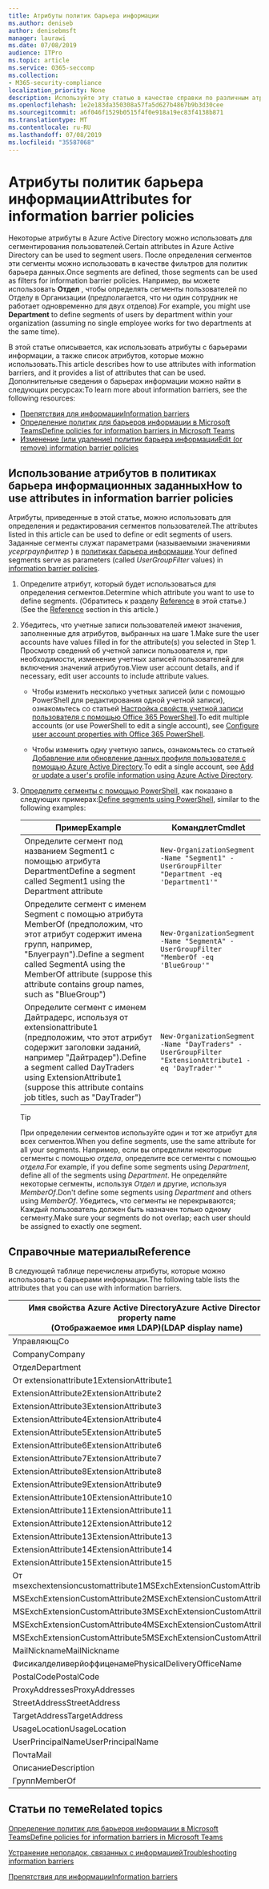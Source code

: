 ```yaml
---
title: Атрибуты политик барьера информации
ms.author: deniseb
author: denisebmsft
manager: laurawi
ms.date: 07/08/2019
audience: ITPro
ms.topic: article
ms.service: O365-seccomp
ms.collection:
- M365-security-compliance
localization_priority: None
description: Используйте эту статью в качестве справки по различным атрибутам, которые можно использовать в политиках барьера информации.
ms.openlocfilehash: 1e2e183da350308a57fa5d627b4867b9b3d30cee
ms.sourcegitcommit: a6f046f1529b0515f4f0e918a19ec83f4138b871
ms.translationtype: MT
ms.contentlocale: ru-RU
ms.lasthandoff: 07/08/2019
ms.locfileid: "35587068"
---
```

# <a name="attributes-for-information-barrier-policies"></a><span data-ttu-id="12310-103">Атрибуты политик барьера информации</span><span class="sxs-lookup"><span data-stu-id="12310-103">Attributes for information barrier policies</span></span>

<span data-ttu-id="12310-104">Некоторые атрибуты в Azure Active Directory можно использовать для сегментирования пользователей.</span><span class="sxs-lookup"><span data-stu-id="12310-104">Certain attributes in Azure Active Directory can be used to segment users.</span></span> <span data-ttu-id="12310-105">После определения сегментов эти сегменты можно использовать в качестве фильтров для политик барьера данных.</span><span class="sxs-lookup"><span data-stu-id="12310-105">Once segments are defined, those segments can be used as filters for information barrier policies.</span></span> <span data-ttu-id="12310-106">Например, вы можете использовать **Отдел** , чтобы определять сегменты пользователей по Отделу в Организации (предполагается, что ни один сотрудник не работает одновременно для двух отделов).</span><span class="sxs-lookup"><span data-stu-id="12310-106">For example, you might use **Department** to define segments of users by department within your organization (assuming no single employee works for two departments at the same time).</span></span> 

<span data-ttu-id="12310-107">В этой статье описывается, как использовать атрибуты с барьерами информации, а также список атрибутов, которые можно использовать.</span><span class="sxs-lookup"><span data-stu-id="12310-107">This article describes how to use attributes with information barriers, and it provides a list of attributes that can be used.</span></span> <span data-ttu-id="12310-108">Дополнительные сведения о барьерах информации можно найти в следующих ресурсах:</span><span class="sxs-lookup"><span data-stu-id="12310-108">To learn more about information barriers, see the following resources:</span></span>
- [<span data-ttu-id="12310-109">Препятствия для информации</span><span class="sxs-lookup"><span data-stu-id="12310-109">Information barriers</span></span>](information-barriers.md)
- [<span data-ttu-id="12310-110">Определение политик для барьеров информации в Microsoft Teams</span><span class="sxs-lookup"><span data-stu-id="12310-110">Define policies for information barriers in Microsoft Teams</span></span>](information-barriers-policies.md)
- [<span data-ttu-id="12310-111">Изменение (или удаление) политик барьера информации</span><span class="sxs-lookup"><span data-stu-id="12310-111">Edit (or remove) information barrier policies</span></span>](information-barriers-edit-segments-policies.md.md)

## <a name="how-to-use-attributes-in-information-barrier-policies"></a><span data-ttu-id="12310-112">Использование атрибутов в политиках барьера информационных заданных</span><span class="sxs-lookup"><span data-stu-id="12310-112">How to use attributes in information barrier policies</span></span>

<span data-ttu-id="12310-113">Атрибуты, приведенные в этой статье, можно использовать для определения и редактирования сегментов пользователей.</span><span class="sxs-lookup"><span data-stu-id="12310-113">The attributes listed in this article can be used to define or edit segments of users.</span></span> <span data-ttu-id="12310-114">Заданные сегменты служат параметрами (называемыми значениями *усерграупфилтер* ) в [политиках барьера информации](information-barriers-policies.md).</span><span class="sxs-lookup"><span data-stu-id="12310-114">Your defined segments serve as parameters (called *UserGroupFilter* values) in [information barrier policies](information-barriers-policies.md).</span></span>

1. <span data-ttu-id="12310-115">Определите атрибут, который будет использоваться для определения сегментов.</span><span class="sxs-lookup"><span data-stu-id="12310-115">Determine which attribute you want to use to define segments.</span></span> <span data-ttu-id="12310-116">(Обратитесь к разделу [Reference](#reference) в этой статье.)</span><span class="sxs-lookup"><span data-stu-id="12310-116">(See the [Reference](#reference) section in this article.)</span></span>

2. <span data-ttu-id="12310-117">Убедитесь, что учетные записи пользователей имеют значения, заполненные для атрибутов, выбранных на шаге 1.</span><span class="sxs-lookup"><span data-stu-id="12310-117">Make sure the user accounts have values filled in for the attribute(s) you selected in Step 1.</span></span> <span data-ttu-id="12310-118">Просмотр сведений об учетной записи пользователя и, при необходимости, изменение учетных записей пользователей для включения значений атрибутов.</span><span class="sxs-lookup"><span data-stu-id="12310-118">View user account details, and if necessary, edit user accounts to include attribute values.</span></span> 

    - <span data-ttu-id="12310-119">Чтобы изменить несколько учетных записей (или с помощью PowerShell для редактирования одной учетной записи), ознакомьтесь со статьей [Настройка свойств учетной записи пользователя с помощью Office 365 PowerShell](https://docs.microsoft.com/office365/enterprise/powershell/configure-user-account-properties-with-office-365-powershell).</span><span class="sxs-lookup"><span data-stu-id="12310-119">To edit multiple accounts (or use PowerShell to edit a single account), see [Configure user account properties with Office 365 PowerShell](https://docs.microsoft.com/office365/enterprise/powershell/configure-user-account-properties-with-office-365-powershell).</span></span>

    - <span data-ttu-id="12310-120">Чтобы изменить одну учетную запись, ознакомьтесь со статьей [Добавление или обновление данных профиля пользователя с помощью Azure Active Directory](https://docs.microsoft.com/azure/active-directory/fundamentals/active-directory-users-profile-azure-portal).</span><span class="sxs-lookup"><span data-stu-id="12310-120">To edit a single account, see [Add or update a user's profile information using Azure Active Directory](https://docs.microsoft.com/azure/active-directory/fundamentals/active-directory-users-profile-azure-portal).</span></span>

3. <span data-ttu-id="12310-121">[Определите сегменты с помощью PowerShell](information-barriers-policies.md#define-segments-using-powershell), как показано в следующих примерах:</span><span class="sxs-lookup"><span data-stu-id="12310-121">[Define segments using PowerShell](information-barriers-policies.md#define-segments-using-powershell), similar to the following examples:</span></span>

    |<span data-ttu-id="12310-122">Пример</span><span class="sxs-lookup"><span data-stu-id="12310-122">Example</span></span>  |<span data-ttu-id="12310-123">Командлет</span><span class="sxs-lookup"><span data-stu-id="12310-123">Cmdlet</span></span>  |
    |---------|---------|
    |<span data-ttu-id="12310-124">Определите сегмент под названием Segment1 с помощью атрибута Department</span><span class="sxs-lookup"><span data-stu-id="12310-124">Define a segment called Segment1 using the Department attribute</span></span>     | `New-OrganizationSegment -Name "Segment1" -UserGroupFilter "Department -eq 'Department1'"`        |
    |<span data-ttu-id="12310-125">Определите сегмент с именем Segment с помощью атрибута MemberOf (предположим, что этот атрибут содержит имена групп, например, "Блуеграуп").</span><span class="sxs-lookup"><span data-stu-id="12310-125">Define a segment called SegmentA using the MemberOf attribute (suppose this attribute contains group names, such as "BlueGroup")</span></span>     | `New-OrganizationSegment -Name "SegmentA" -UserGroupFilter "MemberOf -eq 'BlueGroup'"`        |
    |<span data-ttu-id="12310-126">Определите сегмент с именем Дайтрадерс, используя от extensionattribute1 (предположим, что этот атрибут содержит заголовки заданий, например "Дайтрадер").</span><span class="sxs-lookup"><span data-stu-id="12310-126">Define a segment called DayTraders using ExtensionAttribute1 (suppose this attribute contains job titles, such as "DayTrader")</span></span>|`New-OrganizationSegment -Name "DayTraders" -UserGroupFilter "ExtensionAttribute1 -eq 'DayTrader'"` |

    > [!TIP]
    > <span data-ttu-id="12310-127">При определении сегментов используйте один и тот же атрибут для всех сегментов.</span><span class="sxs-lookup"><span data-stu-id="12310-127">When you define segments, use the same attribute for all your segments.</span></span> <span data-ttu-id="12310-128">Например, если вы определили некоторые сегменты с помощью *отдела*, определите все сегменты с помощью *отдела*.</span><span class="sxs-lookup"><span data-stu-id="12310-128">For example, if you define some segments using *Department*, define all of the segments using *Department*.</span></span> <span data-ttu-id="12310-129">Не определяйте некоторые сегменты, используя *Отдел* и другие, используя *MemberOf*.</span><span class="sxs-lookup"><span data-stu-id="12310-129">Don't define some segments using *Department* and others using *MemberOf*.</span></span> <span data-ttu-id="12310-130">Убедитесь, что сегменты не перекрываются; Каждый пользователь должен быть назначен только одному сегменту.</span><span class="sxs-lookup"><span data-stu-id="12310-130">Make sure your segments do not overlap; each user should be assigned to exactly one segment.</span></span> 

## <a name="reference"></a><span data-ttu-id="12310-131">Справочные материалы</span><span class="sxs-lookup"><span data-stu-id="12310-131">Reference</span></span>

<span data-ttu-id="12310-132">В следующей таблице перечислены атрибуты, которые можно использовать с барьерами информации.</span><span class="sxs-lookup"><span data-stu-id="12310-132">The following table lists the attributes that you can use with information barriers.</span></span>

|<span data-ttu-id="12310-133">Имя свойства Azure Active Directory</span><span class="sxs-lookup"><span data-stu-id="12310-133">Azure Active Directory property name</span></span><br/><span data-ttu-id="12310-134">(Отображаемое имя LDAP)</span><span class="sxs-lookup"><span data-stu-id="12310-134">(LDAP display name)</span></span>  |<span data-ttu-id="12310-135">Имя свойства Exchange</span><span class="sxs-lookup"><span data-stu-id="12310-135">Exchange property name</span></span>  |
|---------|---------|
|<span data-ttu-id="12310-136">Управляющ</span><span class="sxs-lookup"><span data-stu-id="12310-136">Co</span></span>       | <span data-ttu-id="12310-137">Управляющ</span><span class="sxs-lookup"><span data-stu-id="12310-137">Co</span></span>        |
|<span data-ttu-id="12310-138">Company</span><span class="sxs-lookup"><span data-stu-id="12310-138">Company</span></span>     |<span data-ttu-id="12310-139">Company</span><span class="sxs-lookup"><span data-stu-id="12310-139">Company</span></span>         |
|<span data-ttu-id="12310-140">Отдел</span><span class="sxs-lookup"><span data-stu-id="12310-140">Department</span></span>     |<span data-ttu-id="12310-141">Отдел</span><span class="sxs-lookup"><span data-stu-id="12310-141">Department</span></span>         |
|<span data-ttu-id="12310-142">От extensionattribute1</span><span class="sxs-lookup"><span data-stu-id="12310-142">ExtensionAttribute1</span></span> |<span data-ttu-id="12310-143">CustomAttribute1</span><span class="sxs-lookup"><span data-stu-id="12310-143">CustomAttribute1</span></span>  |
|<span data-ttu-id="12310-144">ExtensionAttribute2</span><span class="sxs-lookup"><span data-stu-id="12310-144">ExtensionAttribute2</span></span> |<span data-ttu-id="12310-145">CustomAttribute2</span><span class="sxs-lookup"><span data-stu-id="12310-145">CustomAttribute2</span></span>  |
|<span data-ttu-id="12310-146">ExtensionAttribute3</span><span class="sxs-lookup"><span data-stu-id="12310-146">ExtensionAttribute3</span></span> |<span data-ttu-id="12310-147">CustomAttribute3</span><span class="sxs-lookup"><span data-stu-id="12310-147">CustomAttribute3</span></span>  |
|<span data-ttu-id="12310-148">ExtensionAttribute4</span><span class="sxs-lookup"><span data-stu-id="12310-148">ExtensionAttribute4</span></span> |<span data-ttu-id="12310-149">CustomAttribute4</span><span class="sxs-lookup"><span data-stu-id="12310-149">CustomAttribute4</span></span>  |
|<span data-ttu-id="12310-150">ExtensionAttribute5</span><span class="sxs-lookup"><span data-stu-id="12310-150">ExtensionAttribute5</span></span> |<span data-ttu-id="12310-151">CustomAttribute5</span><span class="sxs-lookup"><span data-stu-id="12310-151">CustomAttribute5</span></span>  |
|<span data-ttu-id="12310-152">ExtensionAttribute6</span><span class="sxs-lookup"><span data-stu-id="12310-152">ExtensionAttribute6</span></span> |<span data-ttu-id="12310-153">CustomAttribute6</span><span class="sxs-lookup"><span data-stu-id="12310-153">CustomAttribute6</span></span>  |
|<span data-ttu-id="12310-154">ExtensionAttribute7</span><span class="sxs-lookup"><span data-stu-id="12310-154">ExtensionAttribute7</span></span> |<span data-ttu-id="12310-155">CustomAttribute7</span><span class="sxs-lookup"><span data-stu-id="12310-155">CustomAttribute7</span></span>  |
|<span data-ttu-id="12310-156">ExtensionAttribute8</span><span class="sxs-lookup"><span data-stu-id="12310-156">ExtensionAttribute8</span></span> |<span data-ttu-id="12310-157">CustomAttribute8</span><span class="sxs-lookup"><span data-stu-id="12310-157">CustomAttribute8</span></span>  |
|<span data-ttu-id="12310-158">ExtensionAttribute9</span><span class="sxs-lookup"><span data-stu-id="12310-158">ExtensionAttribute9</span></span> |<span data-ttu-id="12310-159">CustomAttribute9</span><span class="sxs-lookup"><span data-stu-id="12310-159">CustomAttribute9</span></span>  |
|<span data-ttu-id="12310-160">ExtensionAttribute10</span><span class="sxs-lookup"><span data-stu-id="12310-160">ExtensionAttribute10</span></span> |<span data-ttu-id="12310-161">CustomAttribute10</span><span class="sxs-lookup"><span data-stu-id="12310-161">CustomAttribute10</span></span>  |
|<span data-ttu-id="12310-162">ExtensionAttribute11</span><span class="sxs-lookup"><span data-stu-id="12310-162">ExtensionAttribute11</span></span> |<span data-ttu-id="12310-163">CustomAttribute11</span><span class="sxs-lookup"><span data-stu-id="12310-163">CustomAttribute11</span></span>  |
|<span data-ttu-id="12310-164">ExtensionAttribute12</span><span class="sxs-lookup"><span data-stu-id="12310-164">ExtensionAttribute12</span></span> |<span data-ttu-id="12310-165">CustomAttribute12</span><span class="sxs-lookup"><span data-stu-id="12310-165">CustomAttribute12</span></span>  |
|<span data-ttu-id="12310-166">ExtensionAttribute13</span><span class="sxs-lookup"><span data-stu-id="12310-166">ExtensionAttribute13</span></span> |<span data-ttu-id="12310-167">CustomAttribute13</span><span class="sxs-lookup"><span data-stu-id="12310-167">CustomAttribute13</span></span>  |
|<span data-ttu-id="12310-168">ExtensionAttribute14</span><span class="sxs-lookup"><span data-stu-id="12310-168">ExtensionAttribute14</span></span> |<span data-ttu-id="12310-169">CustomAttribute14</span><span class="sxs-lookup"><span data-stu-id="12310-169">CustomAttribute14</span></span>  |
|<span data-ttu-id="12310-170">ExtensionAttribute15</span><span class="sxs-lookup"><span data-stu-id="12310-170">ExtensionAttribute15</span></span> |<span data-ttu-id="12310-171">CustomAttribute15</span><span class="sxs-lookup"><span data-stu-id="12310-171">CustomAttribute15</span></span>  |
|<span data-ttu-id="12310-172">От msexchextensioncustomattribute1</span><span class="sxs-lookup"><span data-stu-id="12310-172">MSExchExtensionCustomAttribute1</span></span> |<span data-ttu-id="12310-173">ExtensionCustomAttribute1</span><span class="sxs-lookup"><span data-stu-id="12310-173">ExtensionCustomAttribute1</span></span> |
|<span data-ttu-id="12310-174">MSExchExtensionCustomAttribute2</span><span class="sxs-lookup"><span data-stu-id="12310-174">MSExchExtensionCustomAttribute2</span></span> |<span data-ttu-id="12310-175">ExtensionCustomAttribute2</span><span class="sxs-lookup"><span data-stu-id="12310-175">ExtensionCustomAttribute2</span></span> |
|<span data-ttu-id="12310-176">MSExchExtensionCustomAttribute3</span><span class="sxs-lookup"><span data-stu-id="12310-176">MSExchExtensionCustomAttribute3</span></span> |<span data-ttu-id="12310-177">ExtensionCustomAttribute3</span><span class="sxs-lookup"><span data-stu-id="12310-177">ExtensionCustomAttribute3</span></span> |
|<span data-ttu-id="12310-178">MSExchExtensionCustomAttribute4</span><span class="sxs-lookup"><span data-stu-id="12310-178">MSExchExtensionCustomAttribute4</span></span> |<span data-ttu-id="12310-179">ExtensionCustomAttribute4</span><span class="sxs-lookup"><span data-stu-id="12310-179">ExtensionCustomAttribute4</span></span> |
|<span data-ttu-id="12310-180">MSExchExtensionCustomAttribute5</span><span class="sxs-lookup"><span data-stu-id="12310-180">MSExchExtensionCustomAttribute5</span></span> |<span data-ttu-id="12310-181">ExtensionCustomAttribute5</span><span class="sxs-lookup"><span data-stu-id="12310-181">ExtensionCustomAttribute5</span></span> |
|<span data-ttu-id="12310-182">MailNickname</span><span class="sxs-lookup"><span data-stu-id="12310-182">MailNickname</span></span> |<span data-ttu-id="12310-183">Псевдоним</span><span class="sxs-lookup"><span data-stu-id="12310-183">Alias</span></span> |
|<span data-ttu-id="12310-184">Фисикалделиверйоффиценаме</span><span class="sxs-lookup"><span data-stu-id="12310-184">PhysicalDeliveryOfficeName</span></span> |<span data-ttu-id="12310-185">Office</span><span class="sxs-lookup"><span data-stu-id="12310-185">Office</span></span> |
|<span data-ttu-id="12310-186">PostalCode</span><span class="sxs-lookup"><span data-stu-id="12310-186">PostalCode</span></span> |<span data-ttu-id="12310-187">PostalCode</span><span class="sxs-lookup"><span data-stu-id="12310-187">PostalCode</span></span> |
|<span data-ttu-id="12310-188">ProxyAddresses</span><span class="sxs-lookup"><span data-stu-id="12310-188">ProxyAddresses</span></span> |<span data-ttu-id="12310-189">EmailAddresses</span><span class="sxs-lookup"><span data-stu-id="12310-189">EmailAddresses</span></span> |
|<span data-ttu-id="12310-190">StreetAddress</span><span class="sxs-lookup"><span data-stu-id="12310-190">StreetAddress</span></span> |<span data-ttu-id="12310-191">StreetAddress</span><span class="sxs-lookup"><span data-stu-id="12310-191">StreetAddress</span></span> |
|<span data-ttu-id="12310-192">TargetAddress</span><span class="sxs-lookup"><span data-stu-id="12310-192">TargetAddress</span></span> |<span data-ttu-id="12310-193">ExternalEmailAddress</span><span class="sxs-lookup"><span data-stu-id="12310-193">ExternalEmailAddress</span></span> |
|<span data-ttu-id="12310-194">UsageLocation</span><span class="sxs-lookup"><span data-stu-id="12310-194">UsageLocation</span></span> |<span data-ttu-id="12310-195">UsageLocation</span><span class="sxs-lookup"><span data-stu-id="12310-195">UsageLocation</span></span> |
|<span data-ttu-id="12310-196">UserPrincipalName</span><span class="sxs-lookup"><span data-stu-id="12310-196">UserPrincipalName</span></span>  |<span data-ttu-id="12310-197">UserPrincipalName</span><span class="sxs-lookup"><span data-stu-id="12310-197">UserPrincipalName</span></span>  |
|<span data-ttu-id="12310-198">Почта</span><span class="sxs-lookup"><span data-stu-id="12310-198">Mail</span></span>   |<span data-ttu-id="12310-199">WindowsEmailAddress</span><span class="sxs-lookup"><span data-stu-id="12310-199">WindowsEmailAddress</span></span>    |
|<span data-ttu-id="12310-200">Описание</span><span class="sxs-lookup"><span data-stu-id="12310-200">Description</span></span>    |<span data-ttu-id="12310-201">Описание</span><span class="sxs-lookup"><span data-stu-id="12310-201">Description</span></span>    |
|<span data-ttu-id="12310-202">Групп</span><span class="sxs-lookup"><span data-stu-id="12310-202">MemberOf</span></span>   |<span data-ttu-id="12310-203">Мемберофграуп</span><span class="sxs-lookup"><span data-stu-id="12310-203">MemberOfGroup</span></span>  |

## <a name="related-topics"></a><span data-ttu-id="12310-204">Статьи по теме</span><span class="sxs-lookup"><span data-stu-id="12310-204">Related topics</span></span>

[<span data-ttu-id="12310-205">Определение политик для барьеров информации в Microsoft Teams</span><span class="sxs-lookup"><span data-stu-id="12310-205">Define policies for information barriers in Microsoft Teams</span></span>](information-barriers-policies.md)

[<span data-ttu-id="12310-206">Устранение неполадок, связанных с информацией</span><span class="sxs-lookup"><span data-stu-id="12310-206">Troubleshooting information barriers</span></span>](information-barriers-troubleshooting.md)

[<span data-ttu-id="12310-207">Препятствия для информации</span><span class="sxs-lookup"><span data-stu-id="12310-207">Information barriers</span></span>](information-barriers.md)



